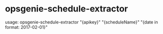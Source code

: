 opsgenie-schedule-extractor
===

usage:
opsgenie-schedule-extractor "{apikey}" "{scheduleName}" "{date in format: 2017-02-01}"
